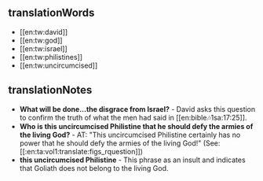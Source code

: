 ## translationWords

* [[en:tw:david]]
* [[en:tw:god]]
* [[en:tw:israel]]
* [[en:tw:philistines]]
* [[en:tw:uncircumcised]]

## translationNotes

* **What will be done...the disgrace from Israel?** - David asks this question to confirm the truth of what the men had said in [[en:bible:notes:1sa:17:25]].
* **Who is this uncircumcised Philistine that he should defy the armies of the living God?** - AT: "This uncircumcised Philistine certainly has no power that he should defy the armies of the living God!" (See: [[:en:ta:vol1:translate:figs_rquestion]])
* **this uncircumcised Philistine** - This phrase as an insult and indicates that Goliath does not belong to the living God.
